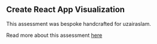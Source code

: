 ## Create React App Visualization

This assessment was bespoke handcrafted for uzairaslam.

Read more about this assessment [here](https://react.eogresources.com)
